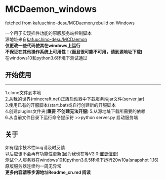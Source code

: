 # MCDaemon_windows  
fetched from kafuuchino-desu/MCDaemon,rebuild on Windows  
  
一个用于实现插件功能的原版服务端控制脚本  
源地址来自[kafuuchino-desu/MCDaemon](https://github.com/kafuuchino-desu/MCDaemon)  
__仅更改一些代码使其在windows上运行  
不保证在其他操作系统上可用性！(而且很可能不可用，请到源地址下载)__  
在windows10和python3.6环境下测试通过  


## 开始使用  
------  
 1.clone文件到本地  
 2.从我的世界(minecraft.net)正版启动器中下载服务端jar文件(server.jar)  
 3.使用已有的开服脚本(start.bat)或自行创建新的开服脚本  
 4.创建plugins文件夹(__重要 不创建无法开服__)
 5.从源地址下载所需要的依赖  
 6.从当前文件目录下运行命令提示符 >>python server.py 启动服务端  
   
 ## 关于  
 如有程序技术性bug请及时反馈  
 以后应该不会再有功能性更新(~~因为我也在等V2.0 [催更催更](https://github.com/kafuuchino-desu/MCDaemon)~~)  
 测试个人服务器在windows10和python3.6.5环境下运行20w10a(snapshot 1.16)原版服务器连续约一周无异常  
 __更多内容请移步源地址Readme_cn.md 阅读__  
